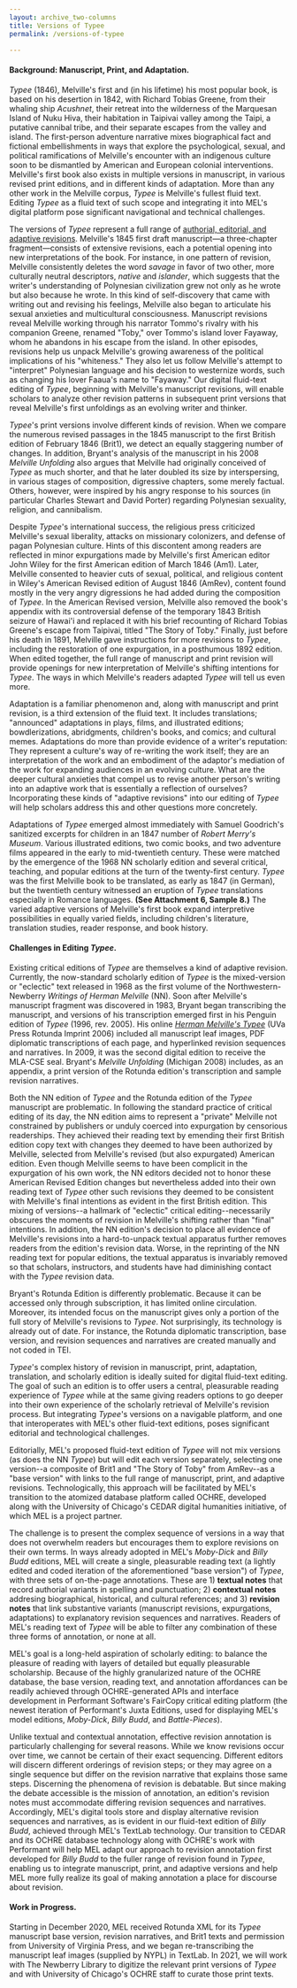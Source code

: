 ```yaml
---
layout: archive_two-columns
title: Versions of Typee
permalink: /versions-of-typee

---
```




#### Background: Manuscript, Print, and Adaptation.

*Typee* (1846), Melville's first and (in his lifetime) his most popular book, is based on his desertion in 1842, with Richard Tobias Greene, from their whaling ship *Acushnet*, their retreat into the wilderness of the Marquesan Island of
Nuku Hiva, their habitation in Taipivai valley among the Taipi, a
putative cannibal tribe, and their separate escapes from the valley and
island. The first-person adventure narrative mixes biographical fact and
fictional embellishments in ways that explore the psychological, sexual,
and political ramifications of Melville's encounter with an indigenous
culture soon to be dismantled by American and European colonial
interventions. Melville's first book also exists in multiple versions in
manuscript, in various revised print editions, and in different kinds of
adaptation. More than any other work in the Melville corpus, *Typee* is
Melville's fullest fluid text. Editing *Typee* as a fluid text of such scope and
integrating it into MEL's digital platform pose significant navigational
and technical challenges.

The versions of *Typee* represent a full range of <a href="pdf/Editing-Typee-Sample-Slides.pdf/" target="_blank">authorial, editorial, and adaptive revisions</a>. Melville's 1845
first draft manuscript—a three-chapter fragment—consists of
extensive revisions, each a potential opening into new interpretations
of the book. For instance, in one pattern of revision, Melville
consistently deletes the word *savage* in favor of two other, more
culturally neutral descriptors, *native* and *islander*, which suggests
that the writer's understanding of Polynesian civilization grew not only
as he wrote but also because he wrote. In this kind of self-discovery
that came with writing out and revising his feelings, Melville also
began to articulate his sexual anxieties and multicultural
consciousness. Manuscript revisions reveal Melville working through his
narrator Tommo's rivalry with his companion Greene, renamed "Toby," over
Tommo's island lover Fayaway, whom he abandons in his escape from the
island. In other episodes, revisions help us unpack Melville's growing
awareness of the political implications of his "whiteness." They also
let us follow Melville's attempt to "interpret" Polynesian language and
his decision to westernize words, such as changing his lover Faaua's
name to "Fayaway." Our digital fluid-text editing of *Typee*, beginning
with Melville's manuscript revisions, will enable scholars to analyze
other revision patterns in subsequent print versions that reveal
Melville's first unfoldings as an evolving writer and thinker.

*Typee*'s print versions involve different kinds of revision. When we
compare the numerous revised passages in the 1845 manuscript to the
first British edition of February 1846 (Brit1), we detect an equally
staggering number of changes. In addition, Bryant's analysis of the
manuscript in his 2008 *Melville Unfolding* also argues that Melville
had originally conceived of *Typee* as much shorter, and that he later
doubled its size by interspersing, in various stages of composition,
digressive chapters, some merely factual. Others, however, were inspired by his
angry response to his sources (in particular Charles Stewart and David Porter) regarding Polynesian sexuality, religion, and cannibalism.

Despite *Typee*'s international success, the religious press criticized
Melville's sexual liberality, attacks on missionary colonizers, and defense of
pagan Polynesian culture. Hints of this discontent among readers are
reflected in minor expurgations made by Melville's first American editor
John Wiley for the first American edition of March 1846 (Am1). Later,
Melville consented to heavier cuts of sexual, political, and religious
content in Wiley's American Revised edition of August 1846 (AmRev),
content found mostly in the very angry digressions he had added during
the composition of *Typee*. In the American Revised version, Melville
also removed the book's appendix with its controversial defense of the temporary
1843 British seizure of Hawai'i and replaced it with his brief
recounting of Richard Tobias Greene's escape from Taipivai, titled "The Story
of Toby." Finally, just before his death in 1891, Melville gave
instructions for more revisions to *Typee*, including the restoration of
one expurgation, in a posthumous 1892 edition. When edited together, the
full range of manuscript and print revision will provide openings for
new interpretation of Melville's shifting intentions for *Typee*. The
ways in which Melville's readers adapted *Typee* will tell us even more.

Adaptation is a familiar phenomenon and, along with manuscript and print
revision, is a third extension of the fluid text. It includes
translations; "announced" adaptations in plays, films, and illustrated
editions; bowdlerizations, abridgments, children's books, and comics;
and cultural memes. Adaptations do more than provide evidence of a
writer's reputation: They represent a culture's way of re-writing the
work itself; they are an interpretation of the work and an embodiment of
the adaptor's mediation of the work for expanding audiences in an
evolving culture. What are the deeper cultural anxieties that compel us
to revise another person's writing into an adaptive work that is
essentially a reflection of ourselves? Incorporating these kinds of "adaptive revisions" into our editing of *Typee* will help scholars address this and other questions more concretely.

Adaptations of *Typee* emerged almost immediately with Samuel Goodrich's sanitized excerpts for children in an 1847 number of *Robert Merry's Museum*. Various illustrated editions, two comic books, and two adventure films appeared in the early to mid-twentieth century. These were matched by the
emergence of the 1968 NN scholarly edition and several critical,
teaching, and popular editions at the turn of the twenty-first century.
*Typee* was the first Melville book to be translated, as early as 1847
(in German), but the twentieth century witnessed an eruption of *Typee*
translations especially in Romance languages. **(See Attachment 6, Sample
8.)** The varied adaptive versions of Melville's first book
expand interpretive possibilities in equally varied fields, including
children's literature, translation studies, reader response, and book
history.

#### Challenges in Editing *Typee*.

Existing critical editions of *Typee* are themselves a
kind of adaptive revision. Currently, the now-standard scholarly edition
of *Typee* is the mixed-version or "eclectic" text released in 1968 as
the first volume of the Northwestern-Newberry *Writings of Herman
Melville* (NN). Soon after Melville's manuscript fragment was discovered
in 1983, Bryant began transcribing the manuscript, and versions of his
transcription emerged first in his Penguin edition of *Typee* (1996,
rev. 2005). His online [*Herman Melville's Typee*](https://rotunda.upress.virginia.edu/login.xqy) (UVa Press Rotunda
Imprint 2006) included all manuscript leaf images, PDF diplomatic
transcriptions of each page, and hyperlinked revision sequences and
narratives. In 2009, it was the second digital edition to receive the MLA-CSE seal. Bryant's *Melville Unfolding* (Michigan 2008) includes, as an appendix,
a print version of the Rotunda edition's transcription and sample
revision narratives.

Both the NN edition of *Typee* and the Rotunda edition of the *Typee*
manuscript are problematic. In following the standard practice of
critical editing of its day, the NN edition aims to represent a
"private" Melville not constrained by publishers or unduly coerced into
expurgation by censorious readerships. They achieved their reading text
by emending their first British edition copy text with changes they
deemed to have been authorized by Melville, selected from Melville's
revised (but also expurgated) American edition. Even though Melville
seems to have been complicit in the expurgation of his own work, the NN
editors decided not to honor these American Revised Edition changes but
nevertheless added into their own reading text of *Typee* other
such revisions they deemed to be consistent with Melville's final
intentions as evident in the first British edition. This mixing of
versions--a hallmark of "eclectic" critical editing--necessarily
obscures the moments of revision in Melville's shifting rather than
"final" intentions. In addition, the NN edition's decision to place all
evidence of Melville's revisions into a hard-to-unpack textual apparatus
further removes readers from the edition's revision data. Worse, in the
reprinting of the NN reading text for popular editions, the textual
apparatus is invariably removed so that scholars, instructors, and
students have had diminishing contact with the *Typee* revision data.

Bryant's Rotunda Edition is differently problematic. Because it can be
accessed only through subscription, it has limited online circulation.
Moreover, its intended focus on the manuscript gives only a portion of
the full story of Melville's revisions to *Typee*. Not surprisingly, its
technology is already out of date. For instance, the Rotunda diplomatic transcription, base version, and revision sequences and narratives are created manually and not coded in TEI.

*Typee*'s complex history of revision in manuscript, print, adaptation,
translation, and scholarly edition is ideally suited for digital
fluid-text editing. The goal of such an edition is to offer users a
central, pleasurable reading experience of *Typee* while at the
same giving readers options to go deeper into their own experience of the
scholarly retrieval of Melville's revision process. But integrating
*Typee*'s versions on a navigable platform, and one that
interoperates with MEL's other fluid-text editions, poses significant
editorial and technological challenges.

Editorially, MEL's proposed fluid-text edition of *Typee* will not mix
versions (as does the NN *Typee*) but will edit each version separately, selecting one version--a composite of Brit1 and "The Story of Toby"
from AmRev--as a "base version" with links to the full range of
manuscript, print, and adaptive revisions. Technologically, this
approach will be facilitated by MEL's transition to the atomized
database platform called OCHRE, developed along with the University of Chicago's
CEDAR digital humanities initiative, of which MEL is a project
partner.

The challenge is to present the complex sequence of versions in a way
that does not overwhelm readers but encourages them to explore revisions
on their own terms. In ways already adopted in MEL's *Moby-Dick* and
*Billy Budd* editions, MEL will create a single, pleasurable reading
text (a lightly edited and coded iteration of the aforementioned "base
version") of *Typee*, with three sets of on-the-page annotations. These
are 1) **textual notes** that record authorial variants in spelling and
punctuation; 2) **contextual notes** addresing biographical, historical,
and cultural references; and 3) **revision notes** that link
substantive variants (manuscript revisions, expurgations, adaptations)
to explanatory revision sequences and narratives. Readers of MEL's
reading text of *Typee* will be able to filter any combination of these
three forms of annotation, or none at all.

MEL's goal is a long-held
aspiration of scholarly editing: to balance the pleasure of reading with
layers of detailed but equally pleasurable scholarship. Because of the highly
granularized nature of the OCHRE database, the base version, reading
text, and annotation affordances can be readily achieved through
OCHRE-generated APIs and interface development in Performant Software's
FairCopy critical editing platform (the newest iteration of Performant's
Juxta Editions, used for displaying MEL's model editions, *Moby-Dick*,
*Billy Budd*, and *Battle-Pieces*).

Unlike textual and contextual annotation, effective revision annotation
is particularly challenging for several reasons. While we know revisions
occur over time, we cannot be certain of their exact sequencing.
Different editors will discern different orderings of revision steps; or
they may agree on a single sequence but differ on the revision narrative
that explains those same steps. Discerning the phenomena of revision is
debatable. But since making the debate accessible is the mission of
annotation, an edition's revision notes must accommodate differing
revision sequences and narratives. Accordingly, MEL's digital tools
store and display alternative revision sequences and narratives, as is
evident in our fluid-text edition of *Billy Budd*, achieved through
MEL's TextLab technology. Our transition to CEDAR and its OCHRE database
technology along with OCHRE's work with Performant will help MEL adapt
our approach to revision annotation first developed for *Billy Budd* to
the fuller range of revision found in *Typee*, enabling us to integrate
manuscript, print, and adaptive versions and help MEL more fully realize
its goal of making annotation a place for discourse about revision.

#### Work in Progress.
Starting in December 2020, MEL received Rotunda XML for its *Typee* manuscript base version, revision narratives, and
Brit1 texts and permission from University of Virginia
Press, and we began re-transcribing the manuscript leaf images (supplied
by NYPL) in TextLab. In 2021, we will work with The Newberry Library
to digitize the relevant print versions of *Typee* and with University
of Chicago's OCHRE staff to curate those print texts.
